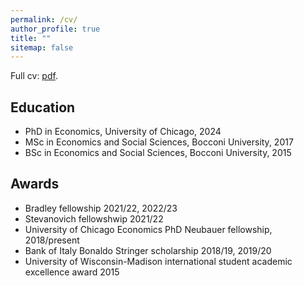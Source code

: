```yaml
---
permalink: /cv/
author_profile: true
title: ""
sitemap: false
---
```



Full cv: [pdf](../files/lm_cv.pdf).


## Education

* PhD in Economics, University of Chicago, 2024 
* MSc in Economics and Social Sciences, Bocconi University, 2017
* BSc in Economics and Social Sciences, Bocconi University, 2015


## Awards

* Bradley fellowship 2021/22, 2022/23
* Stevanovich fellowshwip 2021/22
* University of Chicago Economics PhD Neubauer fellowship, 2018/present
* Bank of Italy Bonaldo Stringer scholarship 2018/19, 2019/20 
* University of Wisconsin-Madison international student academic excellence award 2015
